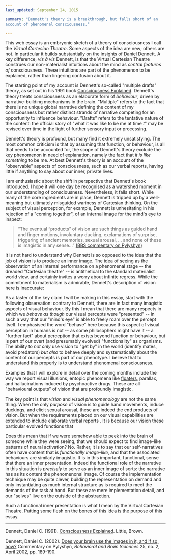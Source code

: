 ```yaml
---
last_updated: September 24, 2015

summary: "Dennett's theory is a breakthrough, but falls short of an
account of phenomenal consciousness."

---
```


This web essay is an embryonic sketch of a theory of consciousness I
call the _Virtual Cartesian Theatre_. Some aspects of the idea are new;
others are not. In particular it builds substantially on the insights of
Daniel Dennett. A key difference, _vis à vis_ Dennett, is that the
Virtual Cartesian Theatre construes our non-materialist intuitions about
the mind as _central features of_ consciousness. These intuitions are
part of the phenomenon to be explained, rather than lingering confusion
about it.

The starting point of my account is Dennett's so-called "multiple
drafts" theory, as set out in his 1991 book
[Consciousness Explained](#dennett91a). Dennett's theory treats
consciousness as an elaborate form of _behaviour_, driven by
narrative-building mechanisms in the brain. "Multiple" refers to the
fact that there is no unique global narrative defining the content of my
consciousness but rather distinct strands of narrative competing for an
opportunity to influence behaviour. "Drafts" refers to the tentative
nature of the content: the official story of "what it was like to be me
at time _t_" may be revised over time in the light of further sensory
input or processing.

Dennett's theory is profound, but many find it extremely unsatisfying.
The most common criticism is that by assuming that function, or
behaviour, is all that needs to be accounted for, the scope of Dennett's
theory exclude the key phenomenon in need of explanation, namely the
fact that _it is like something_ to be me. At best Dennett's theory is
an account of the "observable" aspects of consciousness, such as our
verbal reports, having little if anything to say about our inner,
private lives.

I am enthusiastic about the shift in perspective that Dennett's book
introduced. I hope it will one day be recognised as a watershed moment
in our understanding of consciousness. Nevertheless, it falls short.
While many of the core ingredients are in place, Dennett is tripped up
by a well-meaning but ultimately misguided wariness of Cartesian
thinking. On the subject of visual perception, for example, Dennett is
unhesitating in his rejection of a "coming together", of an internal
image for the mind's eye to inspect:

> “The eventual “products” of vision are such things as guided hand and
> finger motions, involuntary ducking, exclamations of surprise, triggering
> of ancient memories, sexual arousal, ... and none of these is imagistic
> in any sense...” [(BBS commentary on Pylyshyn)](#dennett02)

It is not hard to understand why Dennett is so opposed to the idea that
the job of vision is to produce an inner image. The idea of seeing as
the observation of an internal performance on a phenomenal stage -- the
dreaded "Cartesian theatre" -- is antithetical to the standard
materialist world view, and certainly invites a worry about infinite
regress. While the commitment to materialism is admirable, Dennett's
description of vision here is inaccurate:

As a taster of the key claim I will be making in this essay, start with
the following observation: contrary to Dennett, there are in fact many
imagistic aspects of visual behaviour. By this I mean that there are
many respects in which we _behave as though_ our visual percepts were
"presented" -- in such a way that our "mind's eye" is able to freely
roam over the percept itself. I emphasised the word "behave" here
because this aspect of visual perception in humans is not -- as some
philosophers might have it -- a "further fact" about perception that
exists beyond function or behaviour, but is part of our overt (and
presumably evolved) "functionality" as organisms. The ability to _not
only_ use vision to "get by" in the world (identify mates, avoid
predators) _but also_ to behave deeply and systematically about the
content of our percepts is part of our phenotype. I believe that to
understand this properly is to understand phenomenal consciousness.

Examples that I will explore in
detail over the coming months include the way we report visual
illusions, entopic phenomena like
[floaters](https://en.wikipedia.org/wiki/Floater), parallax, and
hallucinations induced by psychoactive drugs. These are all "behavioural
outputs" of vision that are profoundly imagistic.

The key point is that _vision_ and _visual phenomenology_ are not the
same thing. When the only _purpose_ of vision is to guide hand
movements, induce duckings, and elicit sexual arousal, these are indeed
the end products of vision. But when the requirements placed on our
visual capabilities are extended to include elaborate verbal reports .
It is because our vision these particular evolved functions that

Does this mean that if we were somehow able to peek into the brain of
someone while they were seeing, that we should expect to find image-like
patterns of neural activation? No. Rather, it is to say that our
self-narratives often have content that is _functionally image-like_,
and that the associated behaviours are similarly imagistic. It is in
this important, functional, sense that there an inner presentation.
Indeed the functional role of the narrative in this situation is
_precisely_ to serve as an inner image of sorts: the narrative has as
its content the phenomenonal image. Of course the implementation
technique may be quite clever, building the representation on demand and
only instantiating as much internal structure as is required to meet the
demands of the task at hand. But these are mere implementation detail,
and our "selves" live on the outside of the abstraction.

Such a functional inner presentation is what I mean by the Virtual
Cartesian Theatre. Putting some flesh on the bones of this idea is the
purpose of this essay.

* * *

<a name="dennett91a"></a>Dennett, Daniel C. (1991).
[Consciousness Explained](). Little, Brown.

<a name="dennett02"></a>Dennett, Daniel C. (2002).
[Does your brain use the images in it, and if so, how?]() Commentary on
Pylyshyn, _Behavioral and Brain Sciences_ 25, no. 2, April 2002, pp.
189-190.
